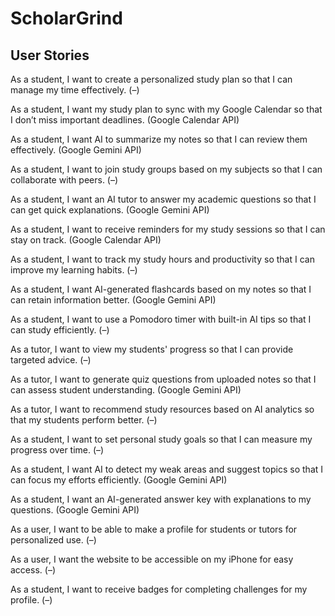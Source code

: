 # ScholarGrind

## User Stories
As a student, I want to create a personalized study plan so that I can manage my time effectively.
(–)

As a student, I want my study plan to sync with my Google Calendar so that I don’t miss important deadlines.
(Google Calendar API)

As a student, I want AI to summarize my notes so that I can review them effectively.
(Google Gemini API)

As a student, I want to join study groups based on my subjects so that I can collaborate with peers.
(–)

As a student, I want an AI tutor to answer my academic questions so that I can get quick explanations.
(Google Gemini API)

As a student, I want to receive reminders for my study sessions so that I can stay on track.
(Google Calendar API)

As a student, I want to track my study hours and productivity so that I can improve my learning habits.
(–)

As a student, I want AI-generated flashcards based on my notes so that I can retain information better.
(Google Gemini API)

As a student, I want to use a Pomodoro timer with built-in AI tips so that I can study efficiently.
(–)

As a tutor, I want to view my students' progress so that I can provide targeted advice.
(–)

As a tutor, I want to generate quiz questions from uploaded notes so that I can assess student understanding.
(Google Gemini API)

As a tutor, I want to recommend study resources based on AI analytics so that my students perform better.
(–)

As a student, I want to set personal study goals so that I can measure my progress over time.
(–)

As a student, I want AI to detect my weak areas and suggest topics so that I can focus my efforts efficiently.
(Google Gemini API)

As a student, I want an AI-generated answer key with explanations to my questions.
(Google Gemini API)

As a user, I want to be able to make a profile for students or tutors for personalized use.
(–)

As a user, I want the website to be accessible on my iPhone for easy access.
(–)

As a student, I want to receive badges for completing challenges for my profile.
(–)